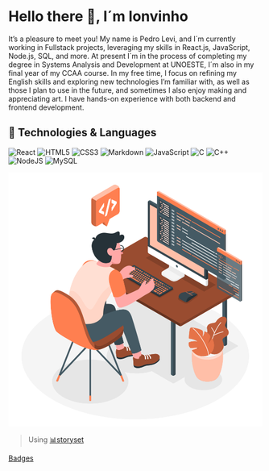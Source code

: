 # Hello there 👋, I´m lonvinho
It’s a pleasure to meet you! My name is Pedro Levi, and I´m currently working in Fullstack projects, leveraging my skills in React.js, JavaScript, Node.js, SQL, and more. At present I´m in the process of completing my degree in Systems Analysis and Development at UNOESTE, I´m also in my final year of my CCAA course. In my free time, I focus on refining my English skills and exploring new technologies I’m familiar with, as well as those I plan to use in the future, and sometimes I also enjoy making and appreciating art. I have hands-on experience with both backend and frontend development.

## 🔎 Technologies & Languages 
![React](https://img.shields.io/badge/react-%2320232a.svg?style=for-the-badge&logo=react&logoColor=%2361DAFB) 
![HTML5](https://img.shields.io/badge/html5-%23E34F26.svg?style=for-the-badge&logo=html5&logoColor=white)
![CSS3](https://img.shields.io/badge/css3-%231572B6.svg?style=for-the-badge&logo=css3&logoColor=white)
![Markdown](https://img.shields.io/badge/markdown-%23000000.svg?style=for-the-badge&logo=markdown&logoColor=white)
![JavaScript](https://img.shields.io/badge/javascript-%23323330.svg?style=for-the-badge&logo=javascript&logoColor=%23F7DF1E)
![C](https://img.shields.io/badge/c-%2300599C.svg?style=for-the-badge&logo=c&logoColor=white)
![C++](https://img.shields.io/badge/c++-%2300599C.svg?style=for-the-badge&logo=c%2B%2B&logoColor=white)
![NodeJS](https://img.shields.io/badge/node.js-6DA55F?style=for-the-badge&logo=node.js&logoColor=white)
![MySQL](https://img.shields.io/badge/mysql-4479A1.svg?style=for-the-badge&logo=mysql&logoColor=white)

![storysett](https://github.com/tavinholoco/tavinholoco/blob/main/assets/Programming-amico.svg)
> Using [📊storyset](https://storyset.com/web)


[Badges](https://github.com/Ileriayo/markdown-badges)
<!--
**tavinholoco/tavinholoco** is a ✨ _special_ ✨ repository because its `README.md` (this file) appears on your GitHub profile.
<a href="https://storyset.com/web">Web illustrations by Storyset</a>
Here are some ideas to get you started:

- 🔭 I’m currently working on ...
- 🌱 I’m currently learning ...
- 👯 I’m looking to collaborate on ...
- 🤔 I’m looking for help with ...
- 💬 Ask me about ...
- 📫 How to reach me: ...
- 😄 Pronouns: ...
- ⚡ Fun fact: ...
-->
